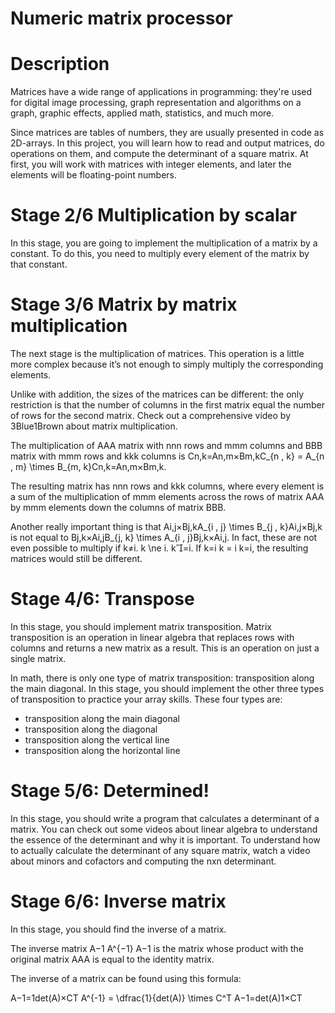 # Numeric matrix processor

# Description

Matrices have a wide range of applications in programming: they're used for digital image processing, graph representation and algorithms on a graph, graphic effects, applied math, statistics, and much more.

Since matrices are tables of numbers, they are usually presented in code as 2D-arrays. In this project, you will learn how to read and output matrices, do operations on them, and compute the determinant of a square matrix. At first, you will work with matrices with integer elements, and later the elements will be floating-point numbers.

# Stage 2/6 Multiplication by scalar

In this stage, you are going to implement the multiplication of a matrix by a constant. To do this, you need to multiply every element of the matrix by that constant. 

# Stage 3/6 Matrix by matrix multiplication 

The next stage is the multiplication of matrices. This operation is a little more complex because it’s not enough to simply multiply the corresponding elements.

Unlike with addition, the sizes of the matrices can be different: the only restriction is that the number of columns in the first matrix equal the number of rows for the second matrix. Check out a comprehensive video by 3Blue1Brown about matrix multiplication.

The multiplication of AAA matrix with nnn rows and mmm columns and BBB matrix with mmm rows and kkk columns is Cn,k=An,m×Bm,kC_{n , k} = A_{n , m} \times B_{m, k}Cn,k​=An,m​×Bm,k​.

The resulting matrix has nnn rows and kkk columns, where every element is a sum of the multiplication of mmm elements across the rows of matrix AAA by mmm elements down the columns of matrix BBB.

Another really important thing is that Ai,j×Bj,kA_{i , j} \times B_{j , k}Ai,j​×Bj,k​ is not equal to Bj,k×Ai,jB_{j, k} \times A_{i , j}Bj,k​×Ai,j​. In fact, these are not even possible to multiply if k≠i. k \ne i. k​=i. If k=i k = i k=i, the resulting matrices would still be different.


# Stage 4/6: Transpose 
In this stage, you should implement matrix transposition. Matrix transposition is an operation in linear algebra that replaces rows with columns and returns a new matrix as a result. This is an operation on just a single matrix.

In math, there is only one type of matrix transposition: transposition along the main diagonal. In this stage, you should implement the other three types of transposition to practice your array skills. These four types are:

- transposition along the main diagonal
- transposition along the diagonal
- transposition along the vertical line
- transposition along the horizontal line

# Stage 5/6: Determined!
In this stage, you should write a program that calculates a determinant of a matrix. You can check out some videos about linear algebra to understand the essence of the determinant and why it is important. To understand how to actually calculate the determinant of any square matrix, watch a video about minors and cofactors and computing the nxn determinant.

# Stage 6/6: Inverse matrix 
In this stage, you should find the inverse of a matrix.

The inverse matrix A−1 A^{−1} A−1 is the matrix whose product with the original matrix AAA is equal to the identity matrix.

The inverse of a matrix can be found using this formula:

A−1=1det(A)×CT A^{-1} = \dfrac{1}{det(A)} \times C^T A−1=det(A)1​×CT
